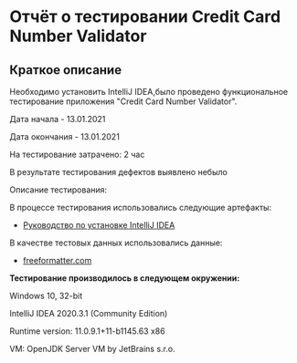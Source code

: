 # Отчёт о тестировании Credit Card Number Validator

## Краткое описание
<p>Необходимо установить IntelliJ IDEA,было проведено функциональное тестирование приложения "Credit Card Number Validator".
<p>Дата начала - 13.01.2021
<p>Дата окончания - 13.01.2021

На тестирование затрачено: 2 час

В результате тестирования дефектов выявлено небыло


Описание тестирования:

В процессе тестирования использовались следующие артефакты:

* <a href="https://github.com/netology-code/javaqa-homeworks/blob/master/intro/idea.md">Руководство по установке IntelliJ IDEA</a>

В качестве тестовых данных использовались данные:
* <a href="https://www.freeformatter.com/credit-card-number-generator-validator.html#validate">freeformatter.com</a>

<b>Тестирование производилось в следующем окружении:</b> 
<p>Windows 10, 32-bit
<p>IntelliJ IDEA 2020.3.1 (Community Edition)
<p>Runtime version: 11.0.9.1+11-b1145.63 x86
<p>VM: OpenJDK Server VM by JetBrains s.r.o.